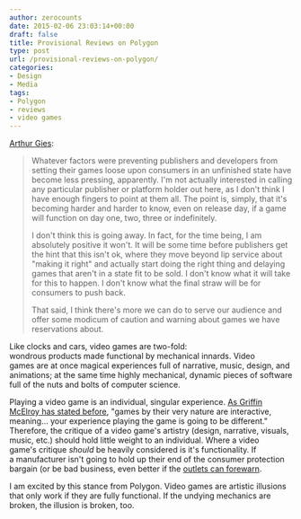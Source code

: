 ```yaml
---
author: zerocounts
date: 2015-02-06 23:03:14+00:00
draft: false
title: Provisional Reviews on Polygon
type: post
url: /provisional-reviews-on-polygon/
categories:
- Design
- Media
tags:
- Polygon
- reviews
- video games
---
```


[Arthur Gies](http://www.polygon.com/forums/meta/2015/2/6/7993679/introducing-provisional-reviews-on-polygon):

> Whatever factors were preventing publishers and developers from setting their games loose upon consumers in an unfinished state have become less pressing, apparently. I'm not actually interested in calling any particular publisher or platform holder out here, as I don't think I have enough fingers to point at them all. The point is, simply, that it's becoming harder and harder to know, even on release day, if a game will function on day one, two, three or indefinitely.
>
> I don't think this is going away. In fact, for the time being, I am absolutely positive it won't. It will be some time before publishers get the hint that this isn't ok, where they move beyond lip service about "making it right" and actually start doing the right thing and delaying games that aren't in a state fit to be sold. I don't know what it will take for this to happen. I don't know what the final straw will be for consumers to push back.
>
> That said, I think there's more we can do to serve our audience and offer some modicum of caution and warning about games we have reservations about.

Like clocks and cars, video games are two-fold: wondrous products made functional by mechanical innards. Video games are at once magical experiences full of narrative, music, design, and animations; at the same time highly mechanical, dynamic pieces of software full of the nuts and bolts of computer science.

Playing a video game is an individual, singular experience. [As Griffin McElroy has stated before](/2015/01/06/kind-of-meaningless/), "games by their very nature are interactive, meaning… your experience playing the game is going to be different." Therefore, the critique of a video game's artistry (design, narrative, visuals, music, etc.) should hold little weight to an individual. Where a video game's critique _should_ be heavily considered is it's functionality. If a manufacturer isn't going to hold up their end of the consumer protection bargain (or be bad business, even better if the [outlets can forewarn](/2014/11/11/embargoes-and-appetites/).

I am excited by this stance from Polygon. Video games are artistic illusions that only work if they are fully functional. If the undying mechanics are broken, the illusion is broken, too.
